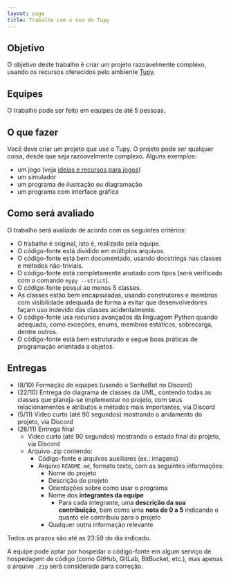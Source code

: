 ```yaml
---
layout: page
title: Trabalho com o uso do Tupy
---
```


## Objetivo

O objetivo deste trabalho é criar um projeto razoavelmente complexo, usando os recursos oferecidos pelo ambiente [Tupy](https://github.com/rodrigorgs/tupy).

## Equipes

O trabalho pode ser feito em equipes de até 5 pessoas.

## O que fazer

Você deve criar um projeto que use o Tupy. O projeto pode ser qualquer coisa, desde que seja razoavelmente complexo. Alguns exemplos:

- um jogo (veja [ideias e recursos para jogos](/aulas/mata37/ideias-jogos))
- um simulador
- um programa de ilustração ou diagramação
- um programa com interface gráfica

## Como será avaliado

O trabalho será avaliado de acordo com os seguintes critérios:

- O trabalho é original, isto é, realizado pela equipe.
- O código-fonte está dividido em múltiplos arquivos.
- O código-fonte está bem documentado, usando docstrings nas classes e métodos não-triviais.
- O código-fonte está completamente anotado com tipos (será verificado com o comando `mypy --strict`).
- O código-fonte possui ao menos 5 classes.
- As classes estão bem encapsuladas, usando construtores e membros com visibilidade adequada de forma a evitar que desenvolvedores façam uso indevido das classes acidentalmente.
- O código-fonte usa recursos avançados da linguagem Python quando adequado, como exceções, enums, membros estáticos, sobrecarga, dentre outros.
- O código-fonte está bem estruturado e segue boas práticas de programação orientada a objetos.

## Entregas

- (8/10) Formação de equipes (usando o SenhaBot no Discord)
- (22/10) Entrega do diagrama de classes da UML, contendo todas as classes que planeja-se implementar no projeto, com seus relacionamentos e atributos e métodos mais importantes, via Discord
- (5/11) Vídeo curto (até 90 segundos) mostrando o andamento do projeto, via Discord
- (26/11) Entrega final
  - Vídeo curto (até 90 segundos) mostrando o estado final do projeto, via Discord
  - Arquivo .zip contendo:
    - Código-fonte e arquivos auxiliares (ex.: imagens)
    - Arquivo `README.md`, formato texto, com as seguintes informações:
      - Nome do projeto
      - Descrição do projeto
      - Orientações sobre como usar o programa
      - Nome dos **integrantes da equipe**
        - Para cada integrante, uma **descrição da sua contribuição**, bem como uma **nota de 0 a 5** indicando o quanto ele contribuiu para o projeto
      - Qualquer outra informação relevante

Todos os prazos são até as 23:59 do dia indicado.

A equipe pode optar por hospedar o código-fonte em algum serviço de hospedagem de código (como GitHub, GitLab, BitBucket, etc.), mas apenas o arquivo `.zip` será considerado para correção.
